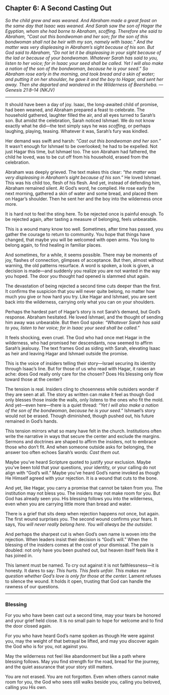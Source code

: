 ## Chapter 6: A Second Casting Out

*So the child grew and was weaned. And Abraham made a great feast on the same day that Isaac was weaned. And Sarah saw the son of Hagar the Egyptian, whom she had borne to Abraham, scoffing. Therefore she said to Abraham, “Cast out this bondwoman and her son; for the son of this bondwoman shall not be heir with my son, namely with Isaac.” And the matter was very displeasing in Abraham’s sight because of his son. But God said to Abraham, “Do not let it be displeasing in your sight because of the lad or because of your bondwoman. Whatever Sarah has said to you, listen to her voice; for in Isaac your seed shall be called. Yet I will also make a nation of the son of the bondwoman, because he is your seed.” So Abraham rose early in the morning, and took bread and a skin of water; and putting it on her shoulder, he gave it and the boy to Hagar, and sent her away. Then she departed and wandered in the Wilderness of Beersheba.*
— *Genesis 21:8–14 (NKJV)*

---

It should have been a day of joy. Isaac, the long-awaited child of promise, had been weaned, and Abraham prepared a feast to celebrate. The household gathered, laughter filled the air, and all eyes turned to Sarah’s son. But amidst the celebration, Sarah noticed Ishmael. We do not know exactly what he did—the text simply says he was *scoffing*, or perhaps laughing, playing, teasing. Whatever it was, Sarah’s fury was kindled.

Her demand was swift and harsh: *“Cast out this bondwoman and her son.”* It wasn’t enough for Ishmael to be overlooked; he had to be expelled. Not just Hagar this time, but Ishmael too. The son Abraham had fathered, the child he loved, was to be cut off from his household, erased from the celebration.

Abraham was deeply grieved. The text makes this clear: *“the matter was very displeasing in Abraham’s sight because of his son.”* He loved Ishmael. This was his child too, flesh of his flesh. And yet, instead of defending him, Abraham remained silent. At God’s word, he complied. He rose early the next morning, gathered a skin of water and some bread, and placed them on Hagar’s shoulder. Then he sent her and the boy into the wilderness once more.

It is hard not to feel the sting here. To be rejected once is painful enough. To be rejected again, after tasting a measure of belonging, feels unbearable.

This is a wound many know too well. Sometimes, after time has passed, you gather the courage to return to community. You hope that things have changed, that maybe you will be welcomed with open arms. You long to belong again, to find healing in familiar places.

And sometimes, for a while, it seems possible. There may be moments of joy, flashes of connection, glimpses of acceptance. But then, almost without warning, the old patterns resurface. A word is spoken, a look is given, a decision is made—and suddenly you realize you are not wanted in the way you hoped. The door you thought had opened is slammed shut again.

The devastation of being rejected a second time cuts deeper than the first. It confirms the suspicion that you will never quite belong, no matter how much you give or how hard you try. Like Hagar and Ishmael, you are sent back into the wilderness, carrying only what you can on your shoulders.

Perhaps the hardest part of Hagar’s story is not Sarah’s demand, but God’s response. Abraham hesitated. He loved Ishmael, and the thought of sending him away was unbearable. But then God spoke: *“Whatever Sarah has said to you, listen to her voice; for in Isaac your seed shall be called.”*

It feels shocking, even cruel. The God who had once met Hagar in the wilderness, who had promised her descendants, now seemed to affirm Sarah’s jealousy. The text frames God as siding with Sarah, elevating Isaac as heir and leaving Hagar and Ishmael outside the promise.

This is the voice of insiders telling their story—Israel securing its identity through Isaac’s line. But for those of us who read with Hagar, it raises an ache: does God really only care for the chosen? Does His blessing only flow toward those at the center?

The tension is real. Insiders cling to chosenness while outsiders wonder if they are seen at all. The story as written can make it feel as though God only blesses those inside the walls, only listens to the ones who fit the mold. And yet—even here—there is a quiet thread: *“Yet I will also make a nation of the son of the bondwoman, because he is your seed.”* Ishmael’s story would not be erased. Though diminished, though pushed out, his future remained in God’s hands.

This tension mirrors what so many have felt in the church. Institutions often write the narrative in ways that secure the center and exclude the margins. Sermons and doctrines are shaped to affirm the insiders, not to embrace those who don’t fit. And when someone outside asks for belonging, the answer too often echoes Sarah’s words: *Cast them out.*

Maybe you’ve heard Scripture quoted to justify your exclusion. Maybe you’ve been told that your questions, your identity, or your calling do not align with “God’s will.” Maybe you’ve heard God’s name invoked as though He Himself agreed with your rejection. It is a wound that cuts to the bone.

And yet, like Hagar, you carry a promise that cannot be taken from you. The institution may not bless you. The insiders may not make room for you. But God has already seen you. His blessing follows you into the wilderness, even when you are carrying little more than bread and water.

There is a grief that sits deep when rejection happens not once, but again. The first wound surprises you. The second wound confirms your fears. It says, *You will never really belong here. You will always be the outsider.*

And perhaps the sharpest cut is when God’s own name is woven into the rejection. When leaders insist their decision is “God’s will.” When the blessing of the insiders comes at the cost of your dismissal. The pain is doubled: not only have you been pushed out, but heaven itself feels like it has joined in.

This lament must be named. To cry out against it is not faithlessness—it is honesty. It dares to say: *This hurts. This feels unfair. This makes me question whether God’s love is only for those at the center.* Lament refuses to silence the wound. It holds it open, trusting that God can handle the rawness of our questions.

---

### **Blessing**

For you who have been cast out a second time,
may your tears be honored and your grief held close.
It is no small pain to hope for welcome
and to find the door closed again.

For you who have heard God’s name
spoken as though He were against you,
may the weight of that betrayal be lifted,
and may you discover again the God who is for you, not against you.

May the wilderness not feel like abandonment
but like a path where blessing follows.
May you find strength for the road,
bread for the journey,
and the quiet assurance that your story still matters.

You are not erased.
You are not forgotten.
Even when others cannot make room for you,
the God who sees still walks beside you,
calling you beloved,
calling you His own.
